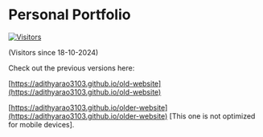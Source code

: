 # Personal Portfolio

[![Visitors](https://visitor-counter-adithyarao3103.vercel.app/show?name=website&theme=flat&tb=222d3d&cb=4493f8)](https://visitor-counter-adithyarao3103.vercel.app)

(Visitors since 18-10-2024)

Check out the previous versions here:

[https://adithyarao3103.github.io/old-website](https://adithyarao3103.github.io/old-website)

[https://adithyarao3103.github.io/older-website](https://adithyarao3103.github.io/older-website) [This one is not optimized for mobile devices].
